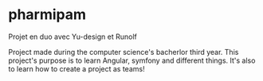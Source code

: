 # pharmipam
 Projet en duo avec Yu-design et Runolf


Project made during the computer science's bacherlor third year.
This project's purpose is to learn Angular, symfony and different things.
It's also to learn how to create a project as teams! 
